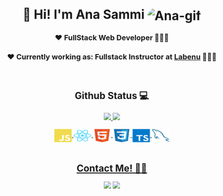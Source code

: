 <div align="center">

# 🖖 Hi! I'm Ana Sammi <img align="center" alt="Ana-gif" height="100" style="border-radius:50px;" src="https://media.giphy.com/media/PxQLHIvfJoQ5jQTDSx/giphy.gif">

### ♥ FullStack Web Developer 👩🏻‍💻 <br/>
  ### ♥ Currently working as: Fullstack Instructor at <a href="https://www.labenu.com.br/">Labenu</a> 👩🏻‍🏫
</div>
<br/>
<div align="center">
  
## Github Status 💻
  
 </div>

<div style="display: inline_block" align="center">
 
  <a href="https://github.com/anasammi">
  <img height="150em" src="https://github-readme-stats-git-masterrstaa-rickstaa.vercel.app/api?username=anasammi&show_icons=true&theme=tokyonight&include_all_commits=true&count_private=true"/>
  <img height="150em" src="https://github-readme-stats-git-masterrstaa-rickstaa.vercel.app/api/top-langs/?username=anasammi&layout=compact&langs_count=10&theme=tokyonight"/>
</div>
<div style="display: inline_block" align="center"><br>
  <img align="center" alt="Js" height="30" width="40" src="https://raw.githubusercontent.com/devicons/devicon/master/icons/javascript/javascript-plain.svg">
  <img align="center" alt="React" height="30" width="40" src="https://raw.githubusercontent.com/devicons/devicon/master/icons/react/react-original.svg">
  <img align="center" alt="HTML" height="30" width="40" src="https://raw.githubusercontent.com/devicons/devicon/master/icons/html5/html5-original.svg">
  <img align="center" alt="CSS" height="30" width="40" src="https://raw.githubusercontent.com/devicons/devicon/master/icons/css3/css3-original.svg">
  <img align="center" alt="Typescript" height="30" width="40" src="https://raw.githubusercontent.com/devicons/devicon/master/icons/typescript/typescript-original.svg">
  <img align="center" alt="MySQL" height="30" width="40" src="https://raw.githubusercontent.com/devicons/devicon/master/icons/mysql/mysql-original.svg">
 
</div>
  
 <br/>
<div align="center">
  
## Contact Me! 💌📲
  
 </div>
  
 <div align="center"> 
  <a href = "mailto:a.sammi1103@gmail.com"><img src="https://img.shields.io/badge/-Gmail-%23333?style=for-the-badge&logo=gmail&logoColor=white" target="_blank"></a>
  <a href="https://www.linkedin.com/in/ana-sue-sammi" target="_blank"><img src="https://img.shields.io/badge/-LinkedIn-%230077B5?style=for-the-badge&logo=linkedin&logoColor=white" target="_blank"></a> 

  </div>
